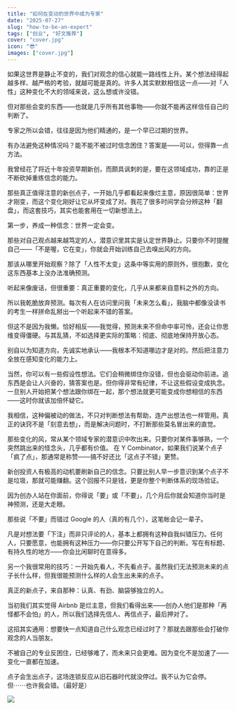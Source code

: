 ```yaml
---
title: "如何在变动的世界中成为专家"
date: "2025-07-27"
slug: "how-to-be-an-expert"
tags: ["创业", "好文推荐"]
cover: "cover.jpg"
icon: "😎"
images: ["cover.jpg"]
---
```

如果这世界是静止不变的，我们对观念的信心就能一路线性上升。某个想法经得起越多样、越严格的考验，就越可能是真的。许多人其实默默相信这一点——对「人性」这种变化不大的领域来说，这么想或许没错。



但对那些会变的东西——也就是几乎所有其他事物——你就不能再这样信任自己的判断了。



专家之所以会错，往往是因为他们精通的，是一个早已过期的世界。



有办法避免这种情况吗？能不能不被过时信念困住？答案是——可以，但得靠一点方法。



我曾经花了将近十年投资早期新创，而颇具讽刺的是，要在这领域成功，靠的正是不断砍掉重练信念的能力。



那些真正值得注意的新创点子，一开始几乎都看起来像烂主意，原因很简单：世界才刚变，而这个变化刚好让它从坏变成了对。我花了很多时间学会分辨这种「翻盘」，而这套技巧，其实也能套用在一切新想法上。



第一步，养成一种信念：世界一定会变。



那些对自己观点越来越笃定的人，潜意识里其实是认定世界静止。只要你不时提醒自己——「不是喔，它在变」，你就会开始训练自己去嗅出风的方向。



那该从哪里开始观察？除了「人性不太变」这条中等实用的原则外，很抱歉，变化这东西基本上没办法准确预测。



听起来像废话，但很重要：真正重要的变化，几乎从来都来自意料之外的方向。



所以我乾脆放弃预测。每次有人在访问里问我「未来怎么看」，我脑中都像没读书的考生一样拼命乱掰出一个听起来不错的答案。



但这不是因为我懒。恰好相反——我觉得，预测未来不但命中率可怜，还会让你思维变得僵硬。与其乱猜，不如选择更实际的策略：彻底、彻底地保持开放心态。



别自以为知道方向，先诚实地承认——我根本不知道哪边才是对的。然后把注意力全放在感知变化的能力上。



当然，你可以有一些假设性想法。它们会稍微绑住你没错，但也会驱动你前进。追东西是会让人兴奋的，猜答案也是。但你得非常有纪律，不让这些假设变成执念。
一旦别人开始把某个想法跟你绑在一起，那个想法就更可能变成你想相信的东西——这时你就该加倍怀疑它。



我相信，这种偏被动的做法，不只对判断想法有帮助，连产出想法也一样管用。真正的诀窍不是「刻意去想」，而是解决问题时，不打断那些莫名冒出来的直觉。



那些变化的风，常从某个领域专家的潜意识中吹出来。只要你对某件事够熟，一个突然跳出来的怪念头，几乎都有价值。
在 Y Combinator，如果我们说某个点子「疯了点」，那通常是称赞——搞不好还比「这点子不错」更赞。



新创投资人有极高的动机要刷新自己的信念。只要比别人早一步意识到某个点子不是垃圾，那就可能赚翻。这个回报不只是钱，更是你整个判断体系的现场验证。



因为创办人站在你面前，你得说「要」或「不要」，几个月后你就会知道你当时是神预测，还是大走眼。



那些说「不要」而错过 Google 的人（真的有几个），这笔帐会记一辈子。



凡是对想法要「下注」而非只评论的人，基本上都拥有这种自我纠错压力。任何人，只要愿意，也能拥有这种压力——你只要公开写下自己的判断。写在有标题、有持久性的地方——你会比闲聊时在意得多。



另一个我很常用的技巧：一开始先看人，不先看点子。虽然我们无法预测未来的点子长什么样，但我很能预测什么样的人会生出未来的点子。



真正的新点子，来自那种：认真、有劲、脑袋够独立的人。



当初我们其实觉得 Airbnb 是烂主意，但我们看得出来——创办人他们是那种「再怪都不会怕」的人，所以我们选择先信人、再信点子，最后押对了。



这招其实通用：想要快一点知道自己什么观念已经过时了？那就去跟那些会打破你观念的人当朋友。



不被自己的专业反困住，已经够难了，而未来只会更难。因为变化不是加速了——变化一直都在加速。



点子会生出点子，这场连锁反应从旧石器时代就没停过。我不认为它会停。
但⋯⋯也许我会错。（最好是）




![](https://prod-files-secure.s3.us-west-2.amazonaws.com/112d0858-5090-4d34-a606-b75eb8d65fd2/46476355-9cf3-4e99-9b7a-3531bc426380/1000202064.png?X-Amz-Algorithm=AWS4-HMAC-SHA256&X-Amz-Content-Sha256=UNSIGNED-PAYLOAD&X-Amz-Credential=ASIAZI2LB466WYKO5ZI7%2F20250824%2Fus-west-2%2Fs3%2Faws4_request&X-Amz-Date=20250824T181656Z&X-Amz-Expires=3600&X-Amz-Security-Token=IQoJb3JpZ2luX2VjEPH%2F%2F%2F%2F%2F%2F%2F%2F%2F%2FwEaCXVzLXdlc3QtMiJHMEUCIBrlDY%2FNXkID65c%2BZQ6IMQVfAA2f0jFx%2Bg89fOIOsCNfAiEA%2Fkq6OwjHfX3cNXqS1PDNauSnVBUWZE5%2FedJHAGeQWkQq%2FwMIShAAGgw2Mzc0MjMxODM4MDUiDNKyk0gPIoLBBNHo8yrcA743V0hcZeoFSl6xvpk5vQC8Fb7P1gjPPdc2SRL0Q7V6CPKTCNcUumt8RaDB0LYiorxOaIfRtBkCObbus%2Bnnj6MXnPvUq%2BsVstFO7yfV6yICWzIQGrFU9Q635Sva0gRuM5iVD%2FA4f44Fbo86zIGGmDFsqqz15QWNDHKzFkXZottmHSnxtobmaYSFDv3S2syrXZCWnK8engerCB3pHU1IZrOoYuvfaD0jNdoXHDVTzatjIdNhPr7nJCMNBbmxbkFHeepR4D9asPqwiiWrjyLjNnpYLCQzz1PLe29XLWyEfbwEFY2Oh0AA89dqdR9YXd3coC11y0%2FigE%2BXCatkm14u6KVAHevAibAbxRSUDug1geX46pC4pntcsm2d7CLSSMO5io5h8id0MNt0D4WILoc5keFuHOjOgmf0ZVrGfMxuvkCMIegEhPfG1gSZs8PyMFSY7dxpV8Kr9hDnNWJ0yWBTNGuNxcxbvUXivepg27kQzD0gHg4Ercy4jX7AWUnkRQulGZETGhQxB4aNSu5GqTxZob8EQJ4kdG4Q8Z1PO%2FkOGlXnL1d%2BGpagWaNCkPzTWci3dfWbP1aHCbGnXC21BFeEt4S2NYXwsTp9whqS8WZhE9Op1IEvkoxYUlH82VCbMIiNrcUGOqUBbyWVcshbZ8M1YWfS%2BwVojcjOTGAhZ%2F3DssOF8srfe%2F0SBT88Vfk9k%2FlkKOTTc2R1iS7aGCBLfLJtDnylkYl3AGdexCPqnRi6cvSMu5wmGv8O9SFdlUPHzvU7xiR7lzOuINQGdVjV7sAgWDUtUSjUhCZkEB7Wd5P%2FPHd9FQA1pdy1OmFY47sI3oF4aXdn8Hoc6MaW4Y%2BOjY9IxNKwk%2FseFkwYIJ%2B9&X-Amz-Signature=69853533f02754bc45183270603040bddedb878b30a8675537f6917bb46c8dea&X-Amz-SignedHeaders=host&x-amz-checksum-mode=ENABLED&x-id=GetObject)

